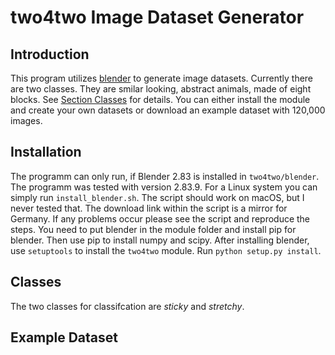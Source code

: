 # two4two Image Dataset Generator

## Introduction
This program utilizes [blender](https://www.blender.org/) to generate image datasets.
Currently there are two classes.
They are smilar looking, abstract animals, made of eight blocks.
See [Section Classes](#classes) for details.
You can either install the module and create your own datasets or download an example dataset with 120,000 images.

## Installation
The programm can only run, if Blender 2.83 is installed in `two4two/blender`.
The programm was tested with version 2.83.9.
For a Linux system you can simply run `install_blender.sh`.
The script should work on macOS, but I never tested that.
The download link within the script is a mirror for Germany.
If any problems occur please see the script and reproduce the steps.
You need to put blender in the module folder and install pip for blender.
Then use pip to install numpy and scipy.
After installing blender, use `setuptools` to install the `two4two` module.
Run `python setup.py install`.

## Classes
The two classes for classifcation are *sticky* and *stretchy*. 

## Example Dataset